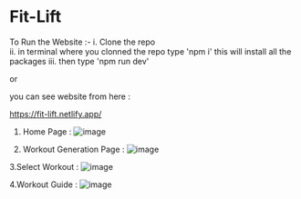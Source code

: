 # Fit-Lift

To Run the Website :- 
i. Clone the repo <br />
ii. in terminal where you clonned the repo type 'npm i' this will install all the packages
iii. then type 'npm run dev'

or 

you can see website from here :

https://fit-lift.netlify.app/

1. Home Page :
![image](https://github.com/user-attachments/assets/2af18574-a404-4cb8-b4a5-bbaa6c6db4d6)

2. Workout Generation Page :
![image](https://github.com/user-attachments/assets/3dd43087-d2b3-43fc-ad8e-431fdd11695d)

3.Select Workout :
![image](https://github.com/user-attachments/assets/3bf50db2-c50c-4586-a584-80c4e7de1fe8)

4.Workout Guide :
![image](https://github.com/user-attachments/assets/7f989e95-470d-4107-a09a-5bf8bd8a978d)


